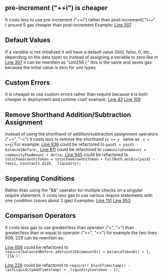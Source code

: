 ## pre-increment ("++i") is cheaper
It costs less to use pre-increment ("++i") rather than post-increment( "i++" ) around 5 gas cheaper  than post-increment 
Example:
[Line 307](https://github.com/code-423n4/2022-09-quickswap/blob/main/src/core/contracts/libraries/DataStorage.sol#L307)



## Default Values
If  a variable is not initialized it will have a default value (0x0, false, 0, etc., depending on the data type)
 so instead of assigning a variable to zero like in [Line 307](https://github.com/code-423n4/2022-09-quickswap/blob/main/src/core/contracts/libraries/DataStorage.sol#L307) it can be rewritten as "uint256 i;" this is the same and saves gas because the initial value is zero for uint types



## Custom Errors
It is cheaper to use custom errors rather than require because it is both cheaper in deployment and runtime cost!
example:
[Line 43](https://github.com/code-423n4/2022-09-quickswap/blob/main/src/core/contracts/AlgebraFactory.sol#L43)
[Line 109](https://github.com/code-423n4/2022-09-quickswap/blob/main/src/core/contracts/AlgebraFactory.sol#L109)

## Remove Shorthand Addition/Subtraction Assignment
Instead of using the shorthand of addition/subtraction assignment operators ("+=", "-=")  it costs less to remove the shorthand (```x += y ``` same as ``` x = x+y```) 
For example: 
[Line 936](https://github.com/code-423n4/2022-09-quickswap/blob/main/src/core/contracts/AlgebraPool.sol#L936) could be refactored to `paid1 = paid1 - balance1Before;`, 
[Line 811](https://github.com/code-423n4/2022-09-quickswap/blob/main/src/core/contracts/AlgebraPool.sol#L811) could be refactored to `communityFeeAmount = communityFeeAmount + delta;` 
[Line 945](https://github.com/code-423n4/2022-09-quickswap/blob/main/src/core/contracts/AlgebraPool.sol#L945) could be refactored to `totalFeeGrowth1Token = totalFeeGrowth1Token + FullMath.mulDiv(paid1 - fees1, Constants.Q128, _liquidity);`

## Seperating Conditions
Rather than using the "&&" operator for multiple checks on a singular require statement, it costs less gas  to use various require statements with one condition (saves about 3 gas)
Examples:
[Line 110](https://github.com/code-423n4/2022-09-quickswap/blob/main/src/core/contracts/AlgebraFactory.sol#L110)
[Line 953](https://github.com/code-423n4/2022-09-quickswap/blob/main/src/core/contracts/AlgebraPool.sol#L953)

## Comparison Operators
 It costs less gas to use greater/less than operator (">", "<") than greater/less than or equal to operator  (">=", "<=") for example the two lines 608, 229 can be rewritten as:

[Line 608](https://github.com/code-423n4/2022-09-quickswap/blob/main/src/core/contracts/AlgebraPool.sol#L608) could be refactored to `require(balance0Before.add(uint256(amount0)) < balanceToken0() + 1, 'IIA');`

[Line 229](https://github.com/code-423n4/2022-09-quickswap/blob/main/src/core/contracts/AlgebraPool.sol#L229) could be refactored to `require((_blockTimestamp() - lastLiquidityAddTimestamp) > _liquidityCooldown - 1);`

